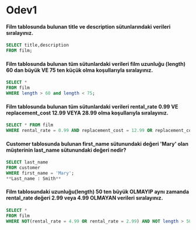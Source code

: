 # Odev1

#### Film tablosunda bulunan title ve description sütunlarındaki verileri sıralayınız.
~~~sql
SELECT title,description 
FROM film;
~~~
#### Film tablosunda bulunan tüm sütunlardaki verileri film uzunluğu (length) 60 dan büyük VE 75 ten küçük olma koşullarıyla sıralayınız.
~~~sql
SELECT * 
FROM film 
WHERE length > 60 and length < 75;
~~~
#### Film tablosunda bulunan tüm sütunlardaki verileri rental_rate 0.99 VE replacement_cost 12.99 VEYA 28.99 olma koşullarıyla sıralayınız.
~~~sql
SELECT * FROM film 
WHERE rental_rate = 0.99 AND replacement_cost = 12.99 OR replacement_cost = 28.99;
~~~
#### Customer tablosunda bulunan first_name sütunundaki değeri 'Mary' olan müşterinin last_name sütunundaki değeri nedir?
~~~sql
SELECT last_name 
FROM customer 
WHERE first_name = 'Mary';
**Last_name : Smith**
~~~
#### Film tablosundaki uzunluğu(length) 50 ten büyük OLMAYIP aynı zamanda rental_rate değeri 2.99 veya 4.99 OLMAYAN verileri sıralayınız.
~~~sql
SELECT * 
FROM film 
WHERE NOT(rental_rate = 4.99 OR rental_rate = 2.99) AND NOT length > 50;